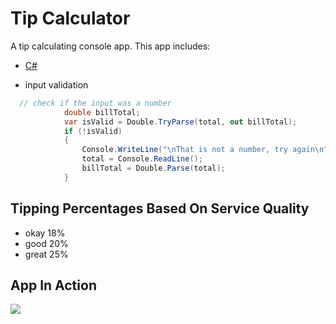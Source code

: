 # Tip Calculator

A tip calculating console app.  This app includes:

- [C#](https://docs.microsoft.com/en-us/dotnet/csharp/)

- input validation
```C#
  // check if the input was a number
            double billTotal;
            var isValid = Double.TryParse(total, out billTotal);
            if (!isValid)
            {
                Console.WriteLine("\nThat is not a number, try again\n");
                total = Console.ReadLine();
                billTotal = Double.Parse(total);
            }
```

## Tipping Percentages Based On Service Quality

- okay 18%
- good 20%
- great 25%

## App In Action
![](https://i.imgur.com/6pKtM5R.png)
